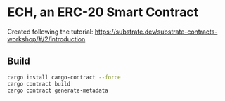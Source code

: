 # ECH, an ERC-20 Smart Contract

Created following the tutorial: https://substrate.dev/substrate-contracts-workshop/#/2/introduction

## Build

```sh
cargo install cargo-contract --force
cargo contract build
cargo contract generate-metadata
```